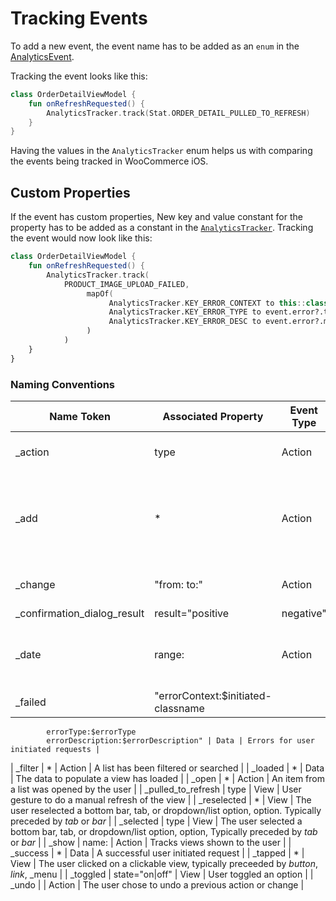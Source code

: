 # Tracking Events

To add a new event, the event name has to be added as an `enum` in the [AnalyticsEvent](../WooCommerce/src/main/kotlin/com/woocommerce/android/analytics/AnalyticsEvent.kt).

Tracking the event looks like this:

```kotlin
class OrderDetailViewModel {
    fun onRefreshRequested() {
        AnalyticsTracker.track(Stat.ORDER_DETAIL_PULLED_TO_REFRESH)
    }
}
```

Having the values in the `AnalyticsTracker` enum helps us with comparing the events being tracked in WooCommerce iOS.

## Custom Properties

If the event has custom properties, New key and value constant for the property has to be added as a constant in the [`AnalyticsTracker`](../WooCommerce/src/main/kotlin/com/woocommerce/android/analytics/AnalyticsTracker.kt). Tracking the event would now look like this:

```kotlin
class OrderDetailViewModel {
    fun onRefreshRequested() {
        AnalyticsTracker.track(
            PRODUCT_IMAGE_UPLOAD_FAILED,
                 mapOf(
                      AnalyticsTracker.KEY_ERROR_CONTEXT to this::class.java.simpleName,
                      AnalyticsTracker.KEY_ERROR_TYPE to event.error?.type?.toString(),
                      AnalyticsTracker.KEY_ERROR_DESC to event.error?.message
                 )
            )
    }
}
```

### Naming Conventions
| Name Token | Associated Property | Event Type | Description |
| --- | --- | --- | --- |
| _action | type | Action | When there are multiple actions |
| _add | * | Action | User request to add something new such as an order note |
| _change | "from: to:" | Action | When a value changes |
| _confirmation_dialog_result | result="positive|negative" | View | Result of a confirmation dialog |
| _date | range: | Action | For a date range switcher in a graph or list |
| _failed | "errorContext:$initiated-classname
            errorType:$errorType
            errorDescription:$errorDescription" | Data | Errors for user initiated requests |
| _filter | * | Action | A list has been filtered or searched |
| _loaded | * | Data | The data to populate a view has loaded |
| _open | * | Action | An item from a list was opened by the user |
| _pulled_to_refresh | type | View | User gesture to do a manual refresh of the view |
| _reselected | * | View | The user reselected a bottom bar, tab, or dropdown/list option, option. Typically preceded by _tab_ or _bar_ |
| _selected | type | View | The user selected a bottom bar, tab, or dropdown/list option, option, Typically preceded by _tab_ or _bar_ |
| _show | name: | Action | Tracks views shown to the user |
| _success | * | Data | A successful user initiated request |
| _tapped | * | View | The user clicked on a clickable view, typically preceeded by _button_, _link_, _menu |
| _toggled | state="on|off" | View | User toggled an option |
| _undo |  | Action | The user chose to undo a previous action or change |
